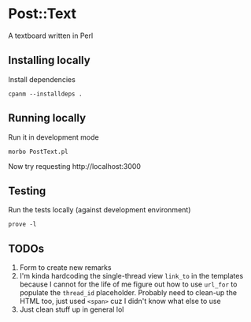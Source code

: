 # Post::Text

A textboard written in Perl

## Installing locally

Install dependencies

    cpanm --installdeps .

## Running locally

Run it in development mode

    morbo PostText.pl

Now try requesting http://localhost:3000

## Testing

Run the tests locally (against development environment)

    prove -l

## TODOs

1. Form to create new remarks
1. I'm kinda hardcoding the single-thread view `link_to` in the
   templates because I cannot for the life of me figure out how to use
   `url_for` to populate the `thread_id` placeholder. Probably need to
   clean-up the HTML too, just used `<span>` cuz I didn't know what
   else to use
1. Just clean stuff up in general lol
